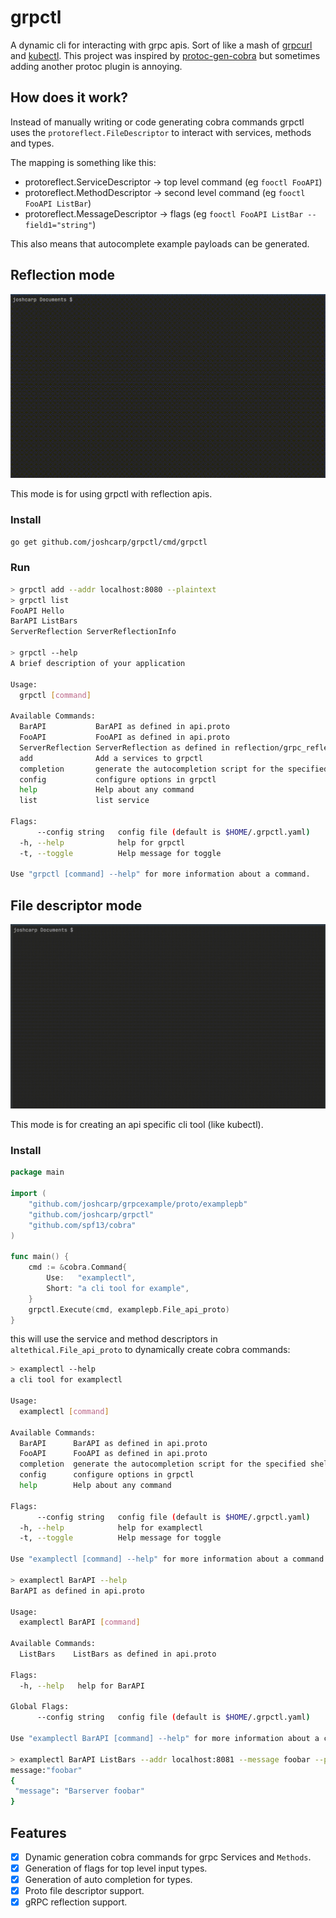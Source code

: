 # grpctl

A dynamic cli for interacting with grpc apis. Sort of like a mash of [grpcurl](https://github.com/fullstorydev/grpcurl) and [kubectl](https://github.com/kubernetes/kubectl).
This project was inspired by [protoc-gen-cobra](https://github.com/fiorix/protoc-gen-cobra) but sometimes adding another protoc plugin is annoying.

## How does it work?
Instead of manually writing or code generating cobra commands grpctl uses the `protoreflect.FileDescriptor` to interact with services, methods and types. 

The mapping is something like this:
- protoreflect.ServiceDescriptor -> top level command (eg `fooctl FooAPI`)
- protoreflect.MethodDescriptor -> second level command (eg `fooctl FooAPI ListBar`)
- protoreflect.MessageDescriptor -> flags (eg `fooctl FooAPI ListBar --field1="string"`)

This also means that autocomplete example payloads can be generated.

## Reflection mode

![grpctl](./grpctl.gif)

This mode is for using grpctl with reflection apis.

### Install
```bash
go get github.com/joshcarp/grpctl/cmd/grpctl
```

### Run
```bash
> grpctl add --addr localhost:8080 --plaintext
> grpctl list 
FooAPI Hello
BarAPI ListBars
ServerReflection ServerReflectionInfo

> grpctl --help
A brief description of your application

Usage:
  grpctl [command]

Available Commands:
  BarAPI           BarAPI as defined in api.proto
  FooAPI           FooAPI as defined in api.proto
  ServerReflection ServerReflection as defined in reflection/grpc_reflection_v1alpha/reflection.proto
  add              Add a services to grpctl
  completion       generate the autocompletion script for the specified shell
  config           configure options in grpctl
  help             Help about any command
  list             list service

Flags:
      --config string   config file (default is $HOME/.grpctl.yaml)
  -h, --help            help for grpctl
  -t, --toggle          Help message for toggle

Use "grpctl [command] --help" for more information about a command.
```


## File descriptor mode

![examplectl](./examplectl.gif)

This mode is for creating an api specific cli tool (like kubectl).

### Install

```go
package main

import (
	"github.com/joshcarp/grpcexample/proto/examplepb"
	"github.com/joshcarp/grpctl"
	"github.com/spf13/cobra"
)

func main() {
	cmd := &cobra.Command{
		Use:   "examplectl",
		Short: "a cli tool for example",
	}
	grpctl.Execute(cmd, examplepb.File_api_proto)
}

```

this will use the service and method descriptors in `altethical.File_api_proto` to dynamically create cobra commands:

```bash
> examplectl --help
a cli tool for examplectl

Usage:
  examplectl [command]

Available Commands:
  BarAPI      BarAPI as defined in api.proto
  FooAPI      FooAPI as defined in api.proto
  completion  generate the autocompletion script for the specified shell
  config      configure options in grpctl
  help        Help about any command

Flags:
      --config string   config file (default is $HOME/.grpctl.yaml)
  -h, --help            help for examplectl
  -t, --toggle          Help message for toggle

Use "examplectl [command] --help" for more information about a command.

> examplectl BarAPI --help
BarAPI as defined in api.proto

Usage:
  examplectl BarAPI [command]

Available Commands:
  ListBars    ListBars as defined in api.proto

Flags:
  -h, --help   help for BarAPI

Global Flags:
      --config string   config file (default is $HOME/.grpctl.yaml)

Use "examplectl BarAPI [command] --help" for more information about a command.

> examplectl BarAPI ListBars --addr localhost:8081 --message foobar --plaintext
message:"foobar"
{
 "message": "Barserver foobar"
}
```

## Features
- [x] Dynamic generation cobra commands for grpc Services and `Methods`.
- [x] Generation of flags for top level input types.
- [x] Generation of auto completion for types.
- [x] Proto file descriptor support. 
- [x] gRPC reflection support.